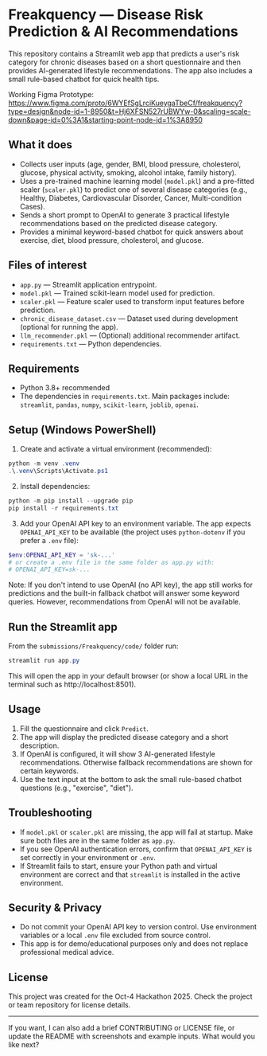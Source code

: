 # Freakquency — Disease Risk Prediction & AI Recommendations

This repository contains a Streamlit web app that predicts a user's risk category for chronic diseases based on a short questionnaire and then provides AI-generated lifestyle recommendations. The app also includes a small rule-based chatbot for quick health tips.

Working Figma Prototype: https://www.figma.com/proto/6WYEfSgLrciKueygaTbeCf/freakquency?type=design&node-id=1-8950&t=Hj6XFSN527rUBWYw-0&scaling=scale-down&page-id=0%3A1&starting-point-node-id=1%3A8950

## What it does
- Collects user inputs (age, gender, BMI, blood pressure, cholesterol, glucose, physical activity, smoking, alcohol intake, family history).
- Uses a pre-trained machine learning model (`model.pkl`) and a pre-fitted scaler (`scaler.pkl`) to predict one of several disease categories (e.g., Healthy, Diabetes, Cardiovascular Disorder, Cancer, Multi-condition Cases).
- Sends a short prompt to OpenAI to generate 3 practical lifestyle recommendations based on the predicted disease category.
- Provides a minimal keyword-based chatbot for quick answers about exercise, diet, blood pressure, cholesterol, and glucose.

## Files of interest
- `app.py` — Streamlit application entrypoint.
- `model.pkl` — Trained scikit-learn model used for prediction.
- `scaler.pkl` — Feature scaler used to transform input features before prediction.
- `chronic_disease_dataset.csv` — Dataset used during development (optional for running the app).
- `llm_recommender.pkl` — (Optional) additional recommender artifact.
- `requirements.txt` — Python dependencies.

## Requirements
- Python 3.8+ recommended
- The dependencies in `requirements.txt`. Main packages include: `streamlit`, `pandas`, `numpy`, `scikit-learn`, `joblib`, `openai`.

## Setup (Windows PowerShell)

1. Create and activate a virtual environment (recommended):

```powershell
python -m venv .venv
.\.venv\Scripts\Activate.ps1
```

2. Install dependencies:

```powershell
python -m pip install --upgrade pip
pip install -r requirements.txt
```

3. Add your OpenAI API key to an environment variable. The app expects `OPENAI_API_KEY` to be available (the project uses `python-dotenv` if you prefer a `.env` file):

```powershell
$env:OPENAI_API_KEY = 'sk-...'
# or create a .env file in the same folder as app.py with:
# OPENAI_API_KEY=sk-...
```

Note: If you don't intend to use OpenAI (no API key), the app still works for predictions and the built-in fallback chatbot will answer some keyword queries. However, recommendations from OpenAI will not be available.

## Run the Streamlit app

From the `submissions/Freakquency/code/` folder run:

```powershell
streamlit run app.py
```

This will open the app in your default browser (or show a local URL in the terminal such as http://localhost:8501).

## Usage
1. Fill the questionnaire and click `Predict`.
2. The app will display the predicted disease category and a short description.
3. If OpenAI is configured, it will show 3 AI-generated lifestyle recommendations. Otherwise fallback recommendations are shown for certain keywords.
4. Use the text input at the bottom to ask the small rule-based chatbot questions (e.g., "exercise", "diet").

## Troubleshooting
- If `model.pkl` or `scaler.pkl` are missing, the app will fail at startup. Make sure both files are in the same folder as `app.py`.
- If you see OpenAI authentication errors, confirm that `OPENAI_API_KEY` is set correctly in your environment or `.env`.
- If Streamlit fails to start, ensure your Python path and virtual environment are correct and that `streamlit` is installed in the active environment.

## Security & Privacy
- Do not commit your OpenAI API key to version control. Use environment variables or a local `.env` file excluded from source control.
- This app is for demo/educational purposes only and does not replace professional medical advice.

## License
This project was created for the Oct-4 Hackathon 2025. Check the project or team repository for license details.

---
If you want, I can also add a brief CONTRIBUTING or LICENSE file, or update the README with screenshots and example inputs. What would you like next?

